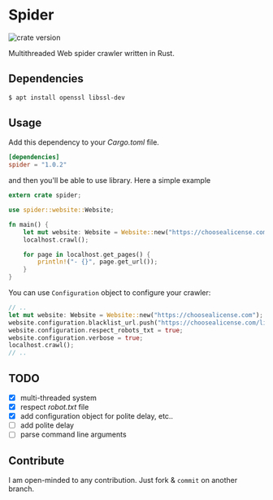 # Spider

![crate version](https://img.shields.io/crates/v/spider.svg)

Multithreaded Web spider crawler written in Rust.

## Dependencies

~~~bash
$ apt install openssl libssl-dev
~~~

## Usage

Add this dependency to your _Cargo.toml_ file.

~~~toml
[dependencies]
spider = "1.0.2"
~~~

and then you'll be able to use library. Here a simple example

~~~rust
extern crate spider;

use spider::website::Website;

fn main() {
    let mut website: Website = Website::new("https://choosealicense.com");
    localhost.crawl();

    for page in localhost.get_pages() {
        println!("- {}", page.get_url());
    }
}
~~~

You can use `Configuration` object to configure your crawler:

~~~rust
// ..
let mut website: Website = Website::new("https://choosealicense.com");
website.configuration.blacklist_url.push("https://choosealicense.com/licenses/".to_string());
website.configuration.respect_robots_txt = true;
website.configuration.verbose = true;
localhost.crawl();
// ..
~~~

## TODO

- [x] multi-threaded system
- [x] respect _robot.txt_ file
- [x] add configuration object for polite delay, etc..
- [ ] add polite delay
- [ ] parse command line arguments

## Contribute

I am open-minded to any contribution. Just fork & `commit` on another branch.


